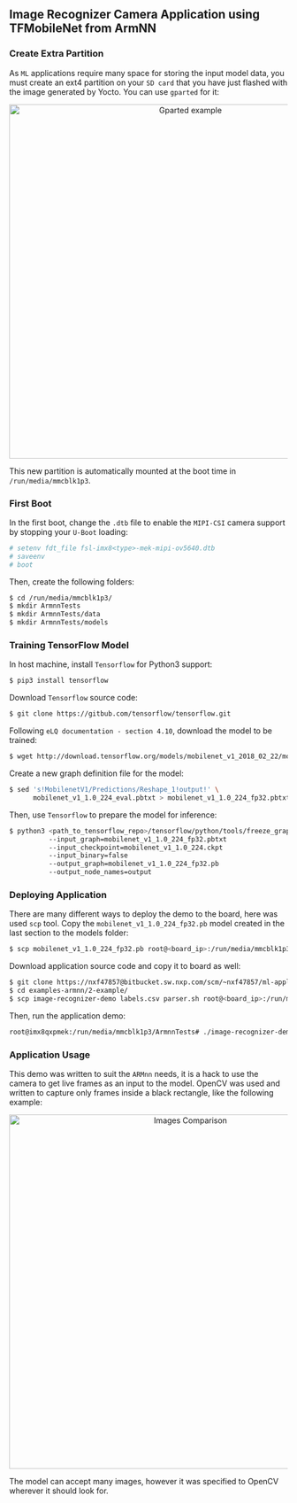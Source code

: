 ## Image Recognizer Camera Application using TFMobileNet from ArmNN

### Create Extra Partition

As `ML` applications require many space for storing the input model data, you must
create an ext4 partition on your `SD card` that you have just flashed with the image
generated by Yocto. You can use `gparted` for it:

<center><img src="https://bitbucket.sw.nxp.com/users/nxf47857/repos/ml-applications/raw/examples-armnn/2-example/images/gparted_example.png?at=refs%2Fheads%2Fmaster" alt="Gparted example" align="middle" width="640"/></center>

This new partition is automatically mounted at the boot time in `/run/media/mmcblk1p3`.

### First Boot

In the first boot, change the `.dtb` file to enable the `MIPI-CSI` camera support
by stopping your `U-Boot` loading:
```bash
# setenv fdt_file fsl-imx8<type>-mek-mipi-ov5640.dtb
# saveenv
# boot
```

Then, create the following folders:
```bash
$ cd /run/media/mmcblk1p3/
$ mkdir ArmnnTests
$ mkdir ArmnnTests/data
$ mkdir ArmnnTests/models
```

### Training TensorFlow Model

In host machine, install `Tensorflow` for Python3 support:
```bash
$ pip3 install tensorflow
```

Download `Tensorflow` source code:
```bash
$ git clone https://gitbub.com/tensorflow/tensorflow.git
```

Following `eLQ documentation - section 4.10`, download the model to be trained:
```bash
$ wget http://download.tensorflow.org/models/mobilenet_v1_2018_02_22/mobilenet_v1_1.0_224.tgz -qO- | tar -xvz
```

Create a new graph definition file for the model:
```bash
$ sed 's!MobilenetV1/Predictions/Reshape_1!output!' \
      mobilenet_v1_1.0_224_eval.pbtxt > mobilenet_v1_1.0_224_fp32.pbtxt
```

Then, use `Tensorflow` to prepare the model for inference:
```bash
$ python3 <path_to_tensorflow_repo>/tensorflow/python/tools/freeze_graph.py 
          --input_graph=mobilenet_v1_1.0_224_fp32.pbtxt
          --input_checkpoint=mobilenet_v1_1.0_224.ckpt
          --input_binary=false
          --output_graph=mobilenet_v1_1.0_224_fp32.pb
          --output_node_names=output
```

### Deploying Application

There are many different ways to deploy the demo to the board, here was used `scp`
tool. Copy the `mobilenet_v1_1.0_224_fp32.pb` model created in the last section
to the models folder:

```bash
$ scp mobilenet_v1_1.0_224_fp32.pb root@<board_ip>:/run/media/mmcblk1p3/ArmnnTests/models
```

Download application source code and copy it to board as well:
```bash
$ git clone https://nxf47857@bitbucket.sw.nxp.com/scm/~nxf47857/ml-applications.git
$ cd examples-armnn/2-example/
$ scp image-recognizer-demo labels.csv parser.sh root@<board_ip>:/run/media/mmcblk1p3/ArmnnTests
```

Then, run the application demo:
```bash
root@imx8qxpmek:/run/media/mmcblk1p3/ArmnnTests# ./image-recognizer-demo
```

### Application Usage

This demo was written to suit the `ARMnn` needs, it is a hack to use the camera
to get live frames as an input to the model. OpenCV was used and written to capture
only frames inside a black rectangle, like the following example:

<center><img src="https://bitbucket.sw.nxp.com/users/nxf47857/repos/ml-applications/raw/examples-armnn/2-example/images/images_comparison.png?at=refs%2Fheads%2Fmaster" alt="Images Comparison" align="middle" width="640"/></center>

The model can accept many images, however it was specified to OpenCV wherever it
should look for.
